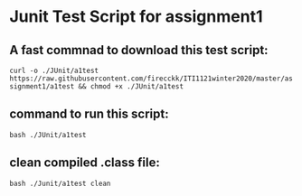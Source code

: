 # Junit Test Script for assignment1
## A fast commnad to download this test script: 
`curl -o ./JUnit/a1test https://raw.githubusercontent.com/firecckk/ITI1121winter2020/master/assignment1/a1test && chmod +x ./JUnit/a1test`

## command to run this script:
`bash ./JUnit/a1test`

## clean compiled .class file:
`bash ./Junit/a1test clean`

